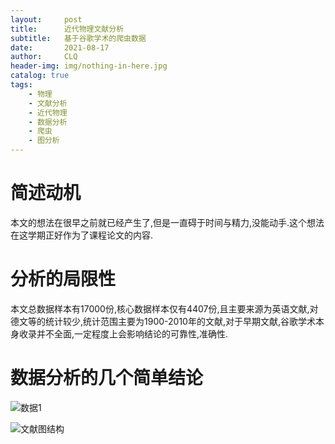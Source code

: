 ```yaml
---
layout:     post
title:      近代物理文献分析
subtitle:   基于谷歌学术的爬虫数据
date:       2021-08-17
author:     CLQ
header-img: img/nothing-in-here.jpg
catalog: true
tags:
    - 物理
    - 文献分析
    - 近代物理
    - 数据分析
    - 爬虫
    - 图分析
---
```


# 简述动机

本文的想法在很早之前就已经产生了,但是一直碍于时间与精力,没能动手.这个想法在这学期正好作为了课程论文的内容.

# 分析的局限性

本文总数据样本有17000份,核心数据样本仅有4407份,且主要来源为英语文献,对德文等的统计较少,统计范围主要为1900-2010年的文献,对于早期文献,谷歌学术本身收录并不全面,一定程度上会影响结论的可靠性,准确性.

# 数据分析的几个简单结论

![数据1](https://clq9920.github.io/draw/20210817/d-wenxianhuafe.png)

![文献图结构](https://clq9920.github.io/draw/20210817/d-shuqutu.png)

